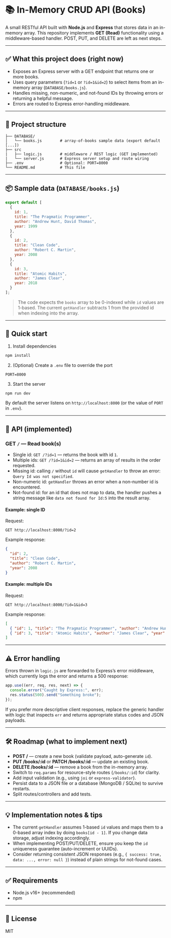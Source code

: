 # 📚 In-Memory CRUD API (Books)

A small RESTful API built with **Node.js** and **Express** that stores data in an in-memory array. This repository implements **GET (Read)** functionality using a middleware-based handler. POST, PUT, and DELETE are left as next steps.

---

## ✅ What this project does (right now)

* Exposes an Express server with a GET endpoint that returns one or more books.
* Uses query parameters (`?id=1` or `?id=1&id=2`) to select items from an in-memory array (`DATABASE/books.js`).
* Handles missing, non-numeric, and not-found IDs by throwing errors or returning a helpful message.
* Errors are routed to Express error-handling middleware.

---

## 📁 Project structure

```
├── DATABASE/
│   └── books.js        # array-of-books sample data (export default [...])
├── src
|   ├── logic.js        # middleware / REST logic (GET implemented)
|   └── server.js       # Express server setup and route wiring
├── .env                # Optional: PORT=8000
└── README.md           # This file
```

---

## 📦 Sample data (`DATABASE/books.js`)

```js
export default [
  {
    id: 1,
    title: "The Pragmatic Programmer",
    author: "Andrew Hunt, David Thomas",
    year: 1999
  },
  {
    id: 2,
    title: "Clean Code",
    author: "Robert C. Martin",
    year: 2008
  },
  {
    id: 3,
    title: "Atomic Habits",
    author: "James Clear",
    year: 2018
  }
];
```

> The code expects the `books` array to be 0-indexed while `id` values are 1-based. The current `getHandler` subtracts 1 from the provided id when indexing into the array.

---

## 🚀 Quick start

1. Install dependencies

```bash
npm install
```

2. (Optional) Create a `.env` file to override the port

```
PORT=8000
```

3. Start the server

```bash
npm run dev
```

By default the server listens on `http://localhost:8000` (or the value of `PORT` in `.env`).

---

## 📡 API (implemented)

### GET `/` — Read book(s)

* Single id: `GET /?id=1` — returns the book with id `1`.
* Multiple ids: `GET /?id=1&id=2` — returns an array of results in the order requested.
* Missing id: calling `/` without `id` will cause `getHandler` to throw an error: `Query Id was not specified`.
* Non-numeric id: `getHandler` throws an error when a non-number id is encountered.
* Not-found id: for an id that does not map to data, the handler pushes a string message like `data not found for Id:5` into the result array.

#### Example: single ID

Request:

```
GET http://localhost:8000/?id=2
```

Example response:

```json
{
  "id": 2,
  "title": "Clean Code",
  "author": "Robert C. Martin",
  "year": 2008
}
```

#### Example: multiple IDs

Request:

```
GET http://localhost:8000/?id=1&id=3
```

Example response:

```json
[
  { "id": 1, "title": "The Pragmatic Programmer", "author": "Andrew Hunt, David Thomas", "year": 1999 },
  { "id": 3, "title": "Atomic Habits", "author": "James Clear", "year": 2018 }
]
```

---

## ⚠ Error handling

Errors thrown in `logic.js` are forwarded to Express’s error middleware, which currently logs the error and returns a 500 response:

```js
app.use((err, req, res, next) => {
  console.error("Caught by Express:", err);
  res.status(500).send("Something broke");
});
```

If you prefer more descriptive client responses, replace the generic handler with logic that inspects `err` and returns appropriate status codes and JSON payloads.

---

## 🛠 Roadmap (what to implement next)

* **POST /** — create a new book (validate payload, auto-generate `id`).
* **PUT /books/:id** or **PATCH /books/:id** — update an existing book.
* **DELETE /books/:id** — remove a book from the in-memory array.
* Switch to `req.params` for resource-style routes (`/books/:id`) for clarity.
* Add input validation (e.g., using `joi` or `express-validator`).
* Persist data to a JSON file or a database (MongoDB / SQLite) to survive restarts.
* Split routes/controllers and add tests.

---

## 💡 Implementation notes & tips

* The current `getHandler` assumes 1-based `id` values and maps them to a 0-based array index by doing `books[id - 1]`. If you change data storage, adjust indexing accordingly.
* When implementing POST/PUT/DELETE, ensure you keep the `id` uniqueness guarantee (auto-increment or UUIDs).
* Consider returning consistent JSON responses (e.g., `{ success: true, data: ..., error: null }`) instead of plain strings for not-found cases.

---

## ✅ Requirements

* Node.js v16+ (recommended)
* npm

---

## 📜 License

MIT
